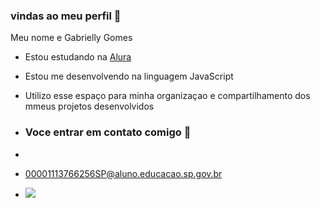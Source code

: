 
###  vindas ao meu perfil 👋

Meu nome e Gabrielly Gomes

- Estou estudando na [Alura](https://ww.alura.com.br)
- Estou me desenvolvendo na linguagem JavaScript
- Utilizo esse espaço para minha organizaçao e compartilhamento dos mmeus projetos desenvolvidos 

- ### Voce entrar em contato comigo 📧
- 
-  00001113766256SP@aluno.educacao.sp.gov.br

-  ![](https://media1.tenor.com/m/4ypda0Yf3pIAAAAC/mc-hariel-hariel.gif)
